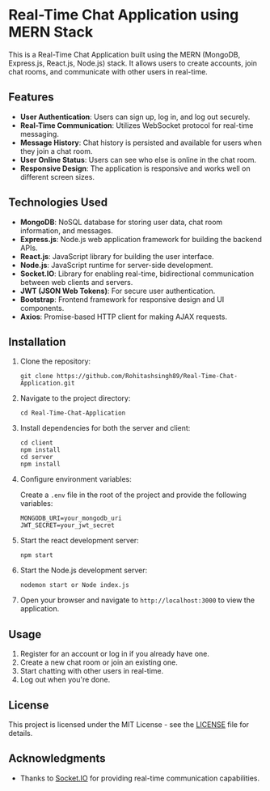 # Real-Time Chat Application using MERN Stack

This is a Real-Time Chat Application built using the MERN (MongoDB, Express.js, React.js, Node.js) stack. It allows users to create accounts, join chat rooms, and communicate with other users in real-time.

## Features

- **User Authentication**: Users can sign up, log in, and log out securely.
- **Real-Time Communication**: Utilizes WebSocket protocol for real-time messaging.
- **Message History**: Chat history is persisted and available for users when they join a chat room.
- **User Online Status**: Users can see who else is online in the chat room.
- **Responsive Design**: The application is responsive and works well on different screen sizes.

## Technologies Used

- **MongoDB**: NoSQL database for storing user data, chat room information, and messages.
- **Express.js**: Node.js web application framework for building the backend APIs.
- **React.js**: JavaScript library for building the user interface.
- **Node.js**: JavaScript runtime for server-side development.
- **Socket.IO**: Library for enabling real-time, bidirectional communication between web clients and servers.
- **JWT (JSON Web Tokens)**: For secure user authentication.
- **Bootstrap**: Frontend framework for responsive design and UI components.
- **Axios**: Promise-based HTTP client for making AJAX requests.

## Installation

1. Clone the repository:

    ```
    git clone https://github.com/Rohitashsingh89/Real-Time-Chat-Application.git
    ```

2. Navigate to the project directory:

    ```
    cd Real-Time-Chat-Application
    ```

3. Install dependencies for both the server and client:

    ```
    cd client
    npm install
    cd server
    npm install
    ```

4. Configure environment variables:

    Create a `.env` file in the root of the project and provide the following variables:

    ```
    MONGODB_URI=your_mongodb_uri
    JWT_SECRET=your_jwt_secret
    ```

5. Start the react development server:

    ```
    npm start
    ```

6. Start the Node.js development server:

    ```
    nodemon start or Node index.js
    ```

6. Open your browser and navigate to `http://localhost:3000` to view the application.

## Usage

1. Register for an account or log in if you already have one.
2. Create a new chat room or join an existing one.
3. Start chatting with other users in real-time.
4. Log out when you're done.

## License

This project is licensed under the MIT License - see the [LICENSE](LICENSE.md) file for details.

## Acknowledgments

- Thanks to [Socket.IO](https://socket.io/) for providing real-time communication capabilities.
  
